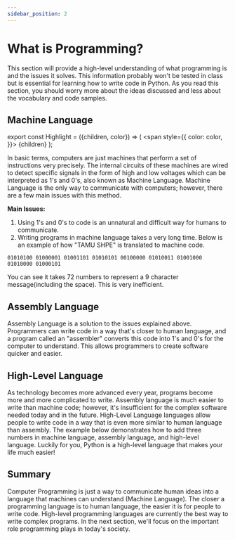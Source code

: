 ```yaml
---
sidebar_position: 2
---
```


# What is Programming?

This section will provide a high-level understanding of what programming is and the issues it solves. This information probably won't be tested in class but is essential for learning how to write code in Python. As you read this section, you should worry more about the ideas discussed and less about the vocabulary and code samples.

## Machine Language

export const Highlight = ({children, color}) => (
  <span
    style={{
      color: color,
    }}>
    {children}
  </span>
);

In basic terms, computers are just machines that perform a set of instructions very precisely. The internal circuits of these machines are wired to detect specific signals in the form of high and low voltages which can be interpreted as 1's and 0's, also known as <Highlight color="var(--ifm-color-primary)">Machine Language</Highlight>. Machine Language is the only way to communicate with computers; however, there are a few main issues with this method.

**Main Issues:**
1. Using 1's and 0's to code is an unnatural and difficult way for humans to communicate.
2. Writing programs in machine language takes a very long time. Below is an example of how "TAMU SHPE" is translated to machine code.

 ```
 01010100 01000001 01001101 01010101 00100000 01010011 01001000 01010000 01000101
 ``` 

 You can see it takes 72 numbers to represent a 9 character message(including the space). This is very inefficient.


## Assembly Language

<Highlight color="var(--ifm-color-primary)">Assembly Language</Highlight> is a solution to the issues explained above. Programmers can write code in a way that's closer to human language, and a program called an "assembler" converts this code into 1's and 0's for the computer to understand. This allows programmers to create software quicker and easier. 


## High-Level Language

As technology becomes more advanced every year, programs become more and more complicated to write. Assembly language is much easier to write than machine code; however, it's insufficient for the complex software needed today and in the future. <Highlight color="var(--ifm-color-primary)">High-Level Language</Highlight> languages allow people to write code in a way that is even more similar to human language than assembly. The example below demonstrates how to add three numbers in machine language, assembly language, and high-level language. Luckily for you, Python is a high-level language that makes your life much easier! 

<!-- Example:
1. Machine Language

 ```
 0001 0001 0010 0011
 ``` 
2. Assembly Language

 ```
 ADD R1, R2, R3
 ``` 
3. High-level Language

 ```
 R1 + R2 + R3
 ```
When comparing the three examples, you can see that the high-level language example makes the most intuitive sense. This allows programmers to easily create complex software in a timely manner. -->

## Summary

Computer Programming is just a way to communicate human ideas into a language that machines can understand (Machine Language). The closer a programming language is to human language, the easier it is for people to write code. High-level programming languages are currently the best way to write complex programs. In the next section, we'll focus on the important role programming plays in today's society.